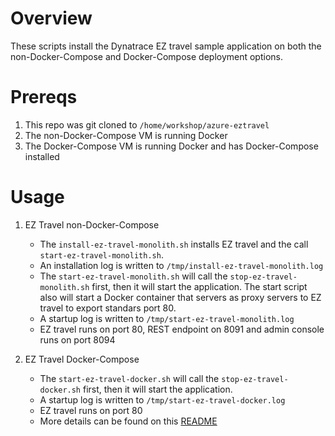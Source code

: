 # Overview

These scripts install the Dynatrace EZ travel sample application on both the non-Docker-Compose and Docker-Compose deployment options.

# Prereqs

1. This repo was git cloned to `/home/workshop/azure-eztravel`
1. The non-Docker-Compose VM is running Docker
1. The Docker-Compose VM is running Docker and has Docker-Compose installed

# Usage

1. EZ Travel non-Docker-Compose
    * The `install-ez-travel-monolith.sh` installs EZ travel and the call `start-ez-travel-monolith.sh`.  
    * An installation log is written to `/tmp/install-ez-travel-monolith.log` 
    * The `start-ez-travel-monolith.sh` will call the `stop-ez-travel-monolith.sh` first, then it will start the application.  The start script also will start a Docker container that servers as proxy servers to EZ travel to export standars port 80. 
    * A startup log is written to `/tmp/start-ez-travel-monolith.log`
    * EZ travel runs on port 80, REST endpoint on 8091 and admin console runs on port 8094

1. EZ Travel Docker-Compose
    * The `start-ez-travel-docker.sh` will call the `stop-ez-travel-docker.sh` first, then it will start the application.
    * A startup log is written to `/tmp/start-ez-travel-docker.log`
    * EZ travel runs on port 80
    * More details can be found on this [README](https://github.com/Dynatrace/easyTravel-Docker)
